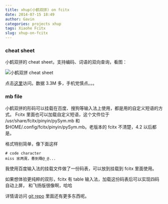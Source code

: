 ```yaml
---
title: xhup(小鹤双拼) on fcitx
date: 2014-07-15 18:49
author: Gavin
categories: projects xhup
tags: Xiaohe Fcitx
slug: xhup-on-fcitx
---
```


### cheat sheet
小鹤双拼的 cheat sheet，支持编码、词语的双向查询，看图：

<img src="../../images/xhup-cheat-sheet.png" alt="小鹤双拼 cheat sheet" />

点击[这里](./cheat-sheet.html)访问。数据 3.3M 多，手机党慎点。。。

### mb file
小鹤双拼的形码可以挂载在百度、搜狗等输入法上使用，都是用的自定义短语的方式。
Fcitx 里面也可以加载自定义短语，这个文件位于 /usr/share/fcitx/pinyin/pySym.mb 和
$HOME/.config/fcitx/pinyin/pySym.mb。老版本的 fcitx 不清楚，4.2 以后都是。

格式特别简单，像下面这样

    # code character
    miss 汖两覔，惷到奣@_@...

我使用百度输入法的挂载文件做了一份码表，可以放到挂载到 fcitx 里面使用。

如果想体验更纯粹的双形，fcitx 有 table 输入法，加载这份码表后可以实现四码自动上屏，
和飞扬版很像啊，哈哈

详情请访问 [git repo](https://github.com/maogm12/fcitx-xhup) 里面还有更多东西呢。
